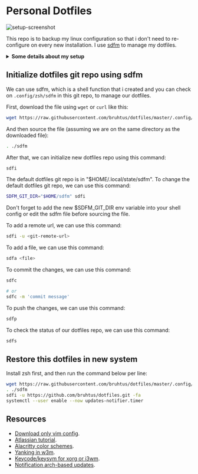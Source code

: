 # Personal Dotfiles

![setup-screenshot](https://raw.githubusercontent.com/wiki/bruhtus/dotfiles/arch-linux-setup-sep-2023.png)

This repo is to backup my linux configuration so that i don't need to
re-configure on every new installation.
I use [sdfm](.config/zsh/sdfm) to manage my dotfiles.

<details>
<summary><strong>Some details about my setup</strong></summary>

Category             | Name
---                  | ---
Operating system     | [Arch linux](https://archlinux.org/)
Window manager       | [i3](https://github.com/i3/i3)
Text editor          | [Vim](https://github.com/vim/vim)<br> [Neovim](https://github.com/neovim/neovim) (no longer using)
Terminal emulator    | [Alacritty](https://github.com/alacritty/alacritty)
Terminal multiplexer | [Tmux](https://github.com/tmux/tmux)
Shell                | [Zsh](https://zsh.sourceforge.io/Doc/Release/index.html) (interactive)<br> [Bash](https://www.gnu.org/software/bash/)
Shell prompt         | [Custom zsh prompt](https://github.com/bruhtus/dotfiles/blob/master/.config/zsh/prompt)<br> [Starship](https://starship.rs/) (no longer using)<br> [Powerlevel10k](https://github.com/romkatv/powerlevel10k) (no longer using)
Shell plugin manager | [Minzsh](https://github.com/bruhtus/dotfiles/blob/master/.config/zsh/minzsh)<br> [Zplug](https://github.com/zplug/zplug) (no longer using)
Package manager      | [Pacman](https://wiki.archlinux.org/title/pacman)<br> [Yay (AUR helper)](https://github.com/Jguer/yay)
Status bar           | [Polybar](https://github.com/polybar/polybar)
Notification daemon  | [Dunst](https://github.com/dunst-project/dunst)
Launcher             | [Rofi](https://github.com/davatorium/rofi)<br> [Dmenu](https://tools.suckless.org/dmenu/) (no longer using)
Compositor           | [Picom](https://github.com/yshui/picom) (no longer using)
File manager         | [Ranger (TUI)](https://github.com/ranger/ranger)<br> [Pcmanfm (GUI)](https://github.com/lxde/pcmanfm)
Video player         | [Mpv](https://mpv.io/)
System monitor       | [Htop](https://github.com/htop-dev/htop)<br> [Btop](https://github.com/aristocratos/btop)<br> [Bpytop](https://github.com/aristocratos/bpytop) (no longer using)<br> [Gtop](https://github.com/aksakalli/gtop) (no longer using)<br> [Conky](https://github.com/brndnmtthws/conky) (no longer using)
To-do list manager   | [Taskwarrior](https://taskwarrior.org/)
Python venv manager  | [Pyv](https://github.com/bruhtus/pyv)

</details>

## Initialize dotfiles git repo using sdfm

We can use sdfm, which is a shell function that i created and
you can check on `.config/zsh/sdfm` in this git repo, to manage our dotfiles.

First, download the file using `wget` or `curl` like this:
```sh
wget https://raw.githubusercontent.com/bruhtus/dotfiles/master/.config/zsh/sdfm
```

And then source the file (assuming we are on the same directory as the
downloaded file):
```sh
. ./sdfm
```

After that, we can initialize new dotfiles repo using this command:
```sh
sdfi
```

The default dotfiles git repo is in "$HOME/.local/state/sdfm". To change the
default dotfiles git repo, we can use this command:
```sh
SDFM_GIT_DIR="$HOME/sdfm" sdfi
```

Don't forget to add the new $SDFM_GIT_DIR env variable into your shell
config or edit the sdfm file before sourcing the file.

To add a remote url, we can use this command:
```sh
sdfi -u <git-remote-url>
```

To add a file, we can use this command:
```sh
sdfa <file>
```

To commit the changes, we can use this command:
```sh
sdfc

# or
sdfc -m 'commit message'
```

To push the changes, we can use this command:
```sh
sdfp
```

To check the status of our dotfiles repo, we can use this command:
```sh
sdfs
```

## Restore this dotfiles in new system

Install zsh first, and then run the command below per line:
```sh
wget https://raw.githubusercontent.com/bruhtus/dotfiles/master/.config/zsh/sdfm
. ./sdfm
sdfi -u https://github.com/bruhtus/dotfiles.git -fa
systemctl --user enable --now updates-notifier.timer
```

## Resources

- [Download only vim config](https://minhaskamal.github.io/DownGit/#/home?url=https://github.com/bruhtus/dotfiles/tree/master/.vim).
- [Atlassian tutorial](https://www.atlassian.com/git/tutorials/dotfiles).
- [Alacritty color schemes](https://github.com/alacritty/alacritty-theme).
- [Yanking in w3m](https://unix.stackexchange.com/questions/12497/yanking-urls-in-w3m).
- [Keycode/keysym for xorg or i3wm](http://xahlee.info/linux/linux_show_keycode_keysym.html).
- [Notification arch-based updates](https://eang.it/notifications-of-pacman-updates/).
